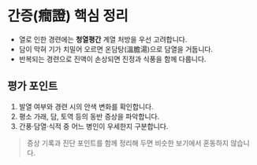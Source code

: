 # 간증(癎證) 핵심 정리

- 열로 인한 경련에는 **청열평간** 계열 처방을 우선 고려합니다.
- 담이 막혀 기가 치밀어 오르면 온담탕(溫膽湯)으로 담열을 거둡니다.
- 반복되는 경련으로 진액이 손상되면 진정과 식풍을 함께 다룹니다.

## 평가 포인트

1. 발열 여부와 경련 시의 안색 변화를 확인합니다.
2. 평소 가래, 담, 토역 등의 동반 증상을 파악합니다.
3. 간풍·담열·식적 중 어느 병인이 우세한지 구분합니다.

> 증상 기록과 진단 포인트를 함께 정리해 두면 비슷한 보기에서 혼동하지 않습니다.
